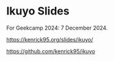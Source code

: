 # Ikuyo Slides

For Geekcamp 2024: 7 December 2024.

https://kenrick95.org/slides/ikuyo/

https://github.com/kenrick95/ikuyo
